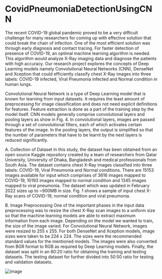 # CovidPneumoniaDetectionUsingCNN

The recent COVID-19 global pandemic proved to be a very difficult challenge for many researchers for coming up with effective solution that could break the chain of infection. One of the most efficient solution was through early diagnosis and contact tracing. For faster detection of presence of COVID-19, an optimal machine learning algorithm is needed. This algorithm would analyze X-Ray imaging data and diagnose the patients with high accuracy. Our research project explores the concepts of Deep Learning models namely Convolutional Neural Networks (CNN), DenseNet and Xception that could efficiently classify chest X-Ray images into three labels: COVID-19 infected, Viral Pneumonia infected and Normal condition in human lungs.

Convolutional Neural Network is a type of Deep Learning model that is known for learning from input datasets. It requires the least amount of preprocessing for image classification and does not need explicit definitions for features. Feature extraction is done as a part of the training step by the model itself. CNN models generally comprise convolutional layers and pooling layers as show in Fig. 4. In convolutional layers, images are passed through a set of convolutional filters, each of which activates certain features of the image. In the pooling layers, the output is simplified so that the number of parameters that have to be learnt by the next layers is reduced significantly.

A. Collection of Dataset
In this study, the dataset has been obtained from an open source Kaggle repository created by a team of researchers from Qatar University, University of Dhaka, Bangladesh and medical professionals from South Asia. The dataset contains chest X-Ray images classified into three labels: COVID-19, Viral Pneumonia and Normal conditions. There are 15153 images available for input which comprises of 3616 images mapped to COVID-19, 10193 images mapped to normal condition and 1345 images mapped to viral pneumonia. The dataset which was updated in February 2022 sizes up to ~900MB in size. Fig. 1 shows a sample of input chest X-Ray scans of COVID-19, normal condition and viral pneumonia.

B. Image Preprocessing
One of the important phases in the input data preprocessing was to resize the chest X-Ray scan images to a uniform size so that the machine learning models are able to extract maximum information from each image.
Depending on the model we wanted to train, the size of the image varied. For Convolutional Neural Network, images were resized to 255 x 255. For both DenseNet and Xception models, image sizes were taken to be 224 x 224. The sizes were the recommended standard values for the mentioned models. The images were also converted from BGR format to RGB as required by Deep Learning models.
Finally, the dataset was split in an 80:20 ratio for obtaining the training and testing datasets. The testing dataset for further divided into 50:50 ratio for testing and validation datasets.

![image](https://github.com/khanchandaniashish/CovidPneumoniaDetectionUsingCNN/assets/113738003/0d40008d-321f-490e-925e-13d013ae9d14)
